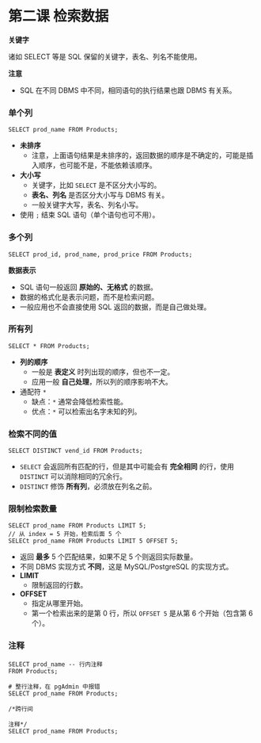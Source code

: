 # 第二课 检索数据

**关键字**

诸如 SELECT 等是 SQL 保留的关键字，表名、列名不能使用。

**注意**

* SQL 在不同 DBMS 中不同，相同语句的执行结果也跟 DBMS 有关系。

### 单个列

	SELECT prod_name FROM Products;
	
* **未排序**
	+ 注意，上面语句结果是未排序的，返回数据的顺序是不确定的，可能是插入顺序，也可能不是，不能依赖该顺序。
* **大小写**
	+ 关键字，比如 `SELECT` 是不区分大小写的。
	+ **表名、列名** 是否区分大小写与 DBMS 有关。
	+ 一般关键字大写，表名、列名小写。
* 使用 `;` 结束 SQL 语句（单个语句也可不用）。

### 多个列

	SELECT prod_id, prod_name, prod_price FROM Products;

**数据表示**

* SQL 语句一般返回 **原始的、无格式** 的数据。
* 数据的格式化是表示问题，而不是检索问题。
* 一般应用也不会直接使用 SQL 返回的数据，而是自己做处理。

### 所有列

	SELECT * FROM Products;
	
* **列的顺序**
	+ 一般是 **表定义** 时列出现的顺序，但也不一定。
	+ 应用一般 **自己处理**，所以列的顺序影响不大。
* 通配符 `*`
	+ 缺点：`*` 通常会降低检索性能。
	+ 优点：`*` 可以检索出名字未知的列。

### 检索不同的值

	SELECT DISTINCT vend_id FROM Products;

* `SELECT` 会返回所有匹配的行，但是其中可能会有 **完全相同** 的行，使用 `DISTINCT` 可以消除相同的冗余行。
* `DISTINCT` 修饰 **所有列**，必须放在列名之前。

### 限制检索数量

	SELECT prod_name FROM Products LIMIT 5;
	// 从 index = 5 开始，检索后面 5 个
	SELECt prod_name FROM Products LIMIT 5 OFFSET 5;
	
* 返回 **最多** 5 个匹配结果，如果不足 5 个则返回实际数量。
* 不同 DBMS 实现方式 **不同**，这是 MySQL/PostgreSQL 的实现方式。
* **LIMIT**
	+ 限制返回的行数。
* **OFFSET**
	+ 指定从哪里开始。
	+ 第一个检索出来的是第 0 行，所以 `OFFSET 5` 是从第 6 个开始（包含第 6 个）。

### 注释

```
SELECT prod_name -- 行内注释
FROM Products;

# 整行注释，在 pgAdmin 中报错
SELECT prod_name FROM Products;

/*跨行间

注释*/
SELECT prod_name FROM Products;
```
